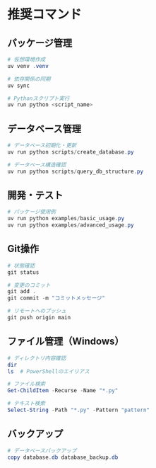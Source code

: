 # 推奨コマンド

## パッケージ管理
```powershell
# 仮想環境作成
uv venv .venv

# 依存関係の同期
uv sync

# Pythonスクリプト実行
uv run python <script_name>
```

## データベース管理
```powershell
# データベース初期化・更新
uv run python scripts/create_database.py

# データベース構造確認
uv run python scripts/query_db_structure.py
```

## 開発・テスト
```powershell
# パッケージ使用例
uv run python examples/basic_usage.py
uv run python examples/advanced_usage.py
```

## Git操作
```powershell
# 状態確認
git status

# 変更のコミット
git add .
git commit -m "コミットメッセージ"

# リモートへのプッシュ
git push origin main
```

## ファイル管理（Windows）
```powershell
# ディレクトリ内容確認
dir
ls  # PowerShellのエイリアス

# ファイル検索
Get-ChildItem -Recurse -Name "*.py"

# テキスト検索
Select-String -Path "*.py" -Pattern "pattern"
```

## バックアップ
```powershell
# データベースバックアップ
copy database.db database_backup.db
```